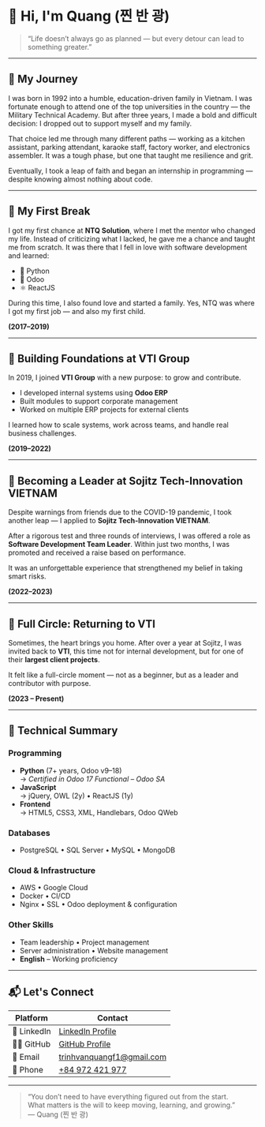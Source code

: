 # 👋 Hi, I'm Quang (찐 반 광)

> “Life doesn’t always go as planned — but every detour can lead to something greater.”

---

## 🧭 My Journey

I was born in 1992 into a humble, education-driven family in Vietnam. I was fortunate enough to attend one of the top universities in the country — the Military Technical Academy. But after three years, I made a bold and difficult decision: I dropped out to support myself and my family.

That choice led me through many different paths — working as a kitchen assistant, parking attendant, karaoke staff, factory worker, and electronics assembler. It was a tough phase, but one that taught me resilience and grit.

Eventually, I took a leap of faith and began an internship in programming — despite knowing almost nothing about code.

---

## 🚀 My First Break

I got my first chance at **NTQ Solution**, where I met the mentor who changed my life. Instead of criticizing what I lacked, he gave me a chance and taught me from scratch. It was there that I fell in love with software development and learned:

- 🐍 Python  
- 🧩 Odoo  
- ⚛️ ReactJS  

During this time, I also found love and started a family. Yes, NTQ was where I got my first job — and also my first child.

**(2017–2019)**

---

## 🧱 Building Foundations at VTI Group

In 2019, I joined **VTI Group** with a new purpose: to grow and contribute.

- I developed internal systems using **Odoo ERP**
- Built modules to support corporate management
- Worked on multiple ERP projects for external clients

I learned how to scale systems, work across teams, and handle real business challenges.

**(2019–2022)**

---

## 💼 Becoming a Leader at Sojitz Tech-Innovation VIETNAM

Despite warnings from friends due to the COVID-19 pandemic, I took another leap — I applied to **Sojitz Tech-Innovation VIETNAM**.

After a rigorous test and three rounds of interviews, I was offered a role as **Software Development Team Leader**. Within just two months, I was promoted and received a raise based on performance.

It was an unforgettable experience that strengthened my belief in taking smart risks.

**(2022–2023)**

---

## 🔄 Full Circle: Returning to VTI

Sometimes, the heart brings you home. After over a year at Sojitz, I was invited back to **VTI**, this time not for internal development, but for one of their **largest client projects**.

It felt like a full-circle moment — not as a beginner, but as a leader and contributor with purpose.

**(2023 – Present)**

---

## 🧠 Technical Summary

### Programming
- **Python** (7+ years, Odoo v9–18)  
  → *Certified in Odoo 17 Functional – Odoo SA*
- **JavaScript**  
  → jQuery, OWL (2y) • ReactJS (1y)
- **Frontend**  
  → HTML5, CSS3, XML, Handlebars, Odoo QWeb

### Databases
- PostgreSQL • SQL Server • MySQL • MongoDB

### Cloud & Infrastructure
- AWS • Google Cloud  
- Docker • CI/CD  
- Nginx • SSL • Odoo deployment & configuration

### Other Skills
- Team leadership • Project management  
- Server administration • Website management  
- **English** – Working proficiency

---

## 📬 Let's Connect

| Platform     | Contact                                                                 |
|--------------|-------------------------------------------------------------------------|
| 📇 LinkedIn  | [LinkedIn Profile](https://www.linkedin.com/in/quang-tri%CC%A3nh-v%C4%83n-7012b6115/) |
| 🧑‍💻 GitHub   | [GitHub Profile](https://github.com/quodoo)                                          |
| 📧 Email     | [trinhvanquangf1@gmail.com](mailto:trinhvanquangf1@gmail.com)                         |
| 📱 Phone     | [+84 972 421 977](tel:+84972421977)                                                    |

---

> “You don’t need to have everything figured out from the start.  
> What matters is the will to keep moving, learning, and growing.”  
> — Quang (찐 반 광)
